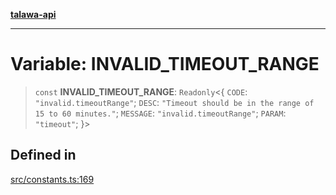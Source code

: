 [**talawa-api**](../../README.md)

***

# Variable: INVALID\_TIMEOUT\_RANGE

> `const` **INVALID\_TIMEOUT\_RANGE**: `Readonly`\<\{ `CODE`: `"invalid.timeoutRange"`; `DESC`: `"Timeout should be in the range of 15 to 60 minutes."`; `MESSAGE`: `"invalid.timeoutRange"`; `PARAM`: `"timeout"`; \}\>

## Defined in

[src/constants.ts:169](https://github.com/Suyash878/talawa-api/blob/f376d03c37e9acd046e7cc983947432c95f74442/src/constants.ts#L169)
